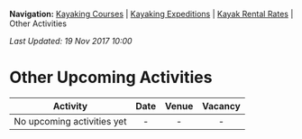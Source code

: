 **Navigation:** [Kayaking Courses](index) &#124; [Kayaking Expeditions](expedition) &#124; [Kayak Rental Rates](rental) &#124; Other Activities

_Last Updated: 19 Nov 2017 10:00_
# Other Upcoming Activities

Activity | Date | Venue | Vacancy
:---:|:---:|:---:|:---:
No upcoming activities yet|-|-|- 

